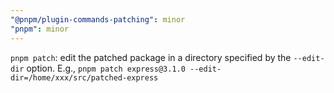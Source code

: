 ```yaml
---
"@pnpm/plugin-commands-patching": minor
"pnpm": minor
---
```


`pnpm patch`: edit the patched package in a directory specified by the `--edit-dir` option. E.g., `pnpm patch express@3.1.0 --edit-dir=/home/xxx/src/patched-express`
